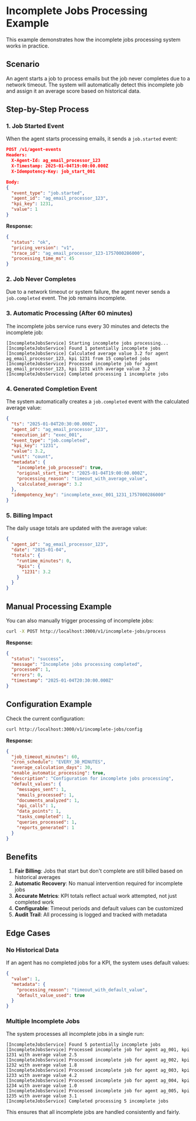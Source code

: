 # Incomplete Jobs Processing Example

This example demonstrates how the incomplete jobs processing system works in practice.

## Scenario

An agent starts a job to process emails but the job never completes due to a network timeout. The system will automatically detect this incomplete job and assign it an average score based on historical data.

## Step-by-Step Process

### 1. Job Started Event

When the agent starts processing emails, it sends a `job.started` event:

```json
POST /v1/agent-events
Headers:
  X-Agent-Id: ag_email_processor_123
  X-Timestamp: 2025-01-04T19:00:00.000Z
  X-Idempotency-Key: job_start_001

Body:
{
  "event_type": "job.started",
  "agent_id": "ag_email_processor_123",
  "kpi_key": 1231,
  "value": 1
}
```

**Response:**

```json
{
  "status": "ok",
  "pricing_version": "v1",
  "trace_id": "ag_email_processor_123-1757000286000",
  "processing_time_ms": 45
}
```

### 2. Job Never Completes

Due to a network timeout or system failure, the agent never sends a `job.completed` event. The job remains incomplete.

### 3. Automatic Processing (After 60 minutes)

The incomplete jobs service runs every 30 minutes and detects the incomplete job:

```
[IncompleteJobsService] Starting incomplete jobs processing...
[IncompleteJobsService] Found 1 potentially incomplete jobs
[IncompleteJobsService] Calculated average value 3.2 for agent ag_email_processor_123, kpi 1231 from 15 completed jobs
[IncompleteJobsService] Processed incomplete job for agent ag_email_processor_123, kpi 1231 with average value 3.2
[IncompleteJobsService] Completed processing 1 incomplete jobs
```

### 4. Generated Completion Event

The system automatically creates a `job.completed` event with the calculated average value:

```json
{
  "ts": "2025-01-04T20:30:00.000Z",
  "agent_id": "ag_email_processor_123",
  "execution_id": "exec_001",
  "event_type": "job.completed",
  "kpi_key": "1231",
  "value": 3.2,
  "unit": "count",
  "metadata": {
    "incomplete_job_processed": true,
    "original_start_time": "2025-01-04T19:00:00.000Z",
    "processing_reason": "timeout_with_average_value",
    "calculated_average": 3.2
  },
  "idempotency_key": "incomplete_exec_001_1231_1757000286000"
}
```

### 5. Billing Impact

The daily usage totals are updated with the average value:

```json
{
  "agent_id": "ag_email_processor_123",
  "date": "2025-01-04",
  "totals": {
    "runtime_minutes": 0,
    "kpis": {
      "1231": 3.2
    }
  }
}
```

## Manual Processing Example

You can also manually trigger processing of incomplete jobs:

```bash
curl -X POST http://localhost:3000/v1/incomplete-jobs/process
```

**Response:**

```json
{
  "status": "success",
  "message": "Incomplete jobs processing completed",
  "processed": 1,
  "errors": 0,
  "timestamp": "2025-01-04T20:30:00.000Z"
}
```

## Configuration Example

Check the current configuration:

```bash
curl http://localhost:3000/v1/incomplete-jobs/config
```

**Response:**

```json
{
  "job_timeout_minutes": 60,
  "cron_schedule": "EVERY_30_MINUTES",
  "average_calculation_days": 30,
  "enable_automatic_processing": true,
  "description": "Configuration for incomplete jobs processing",
  "default_values": {
    "messages_sent": 1,
    "emails_processed": 1,
    "documents_analyzed": 1,
    "api_calls": 1,
    "data_points": 1,
    "tasks_completed": 1,
    "queries_processed": 1,
    "reports_generated": 1
  }
}
```

## Benefits

1. **Fair Billing**: Jobs that start but don't complete are still billed based on historical averages
2. **Automatic Recovery**: No manual intervention required for incomplete jobs
3. **Accurate Metrics**: KPI totals reflect actual work attempted, not just completed work
4. **Configurable**: Timeout periods and default values can be customized
5. **Audit Trail**: All processing is logged and tracked with metadata

## Edge Cases

### No Historical Data

If an agent has no completed jobs for a KPI, the system uses default values:

```json
{
  "value": 1,
  "metadata": {
    "processing_reason": "timeout_with_default_value",
    "default_value_used": true
  }
}
```

### Multiple Incomplete Jobs

The system processes all incomplete jobs in a single run:

```
[IncompleteJobsService] Found 5 potentially incomplete jobs
[IncompleteJobsService] Processed incomplete job for agent ag_001, kpi 1231 with average value 2.5
[IncompleteJobsService] Processed incomplete job for agent ag_002, kpi 1232 with average value 1.8
[IncompleteJobsService] Processed incomplete job for agent ag_003, kpi 1233 with average value 4.2
[IncompleteJobsService] Processed incomplete job for agent ag_004, kpi 1234 with average value 1.0
[IncompleteJobsService] Processed incomplete job for agent ag_005, kpi 1235 with average value 3.1
[IncompleteJobsService] Completed processing 5 incomplete jobs
```

This ensures that all incomplete jobs are handled consistently and fairly.
